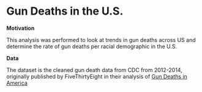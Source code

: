 # Gun Deaths in the U.S.

**Motivation**

This analysis was performed to look at trends in gun deaths across US and determine the rate of gun deaths per racial demographic in the U.S. 

**Data**

The dataset is the cleaned gun death data from  CDC from 2012-2014, originally published by FiveThirtyEight in their analysis of [Gun Deaths in America](https://fivethirtyeight.com/features/gun-deaths/)

